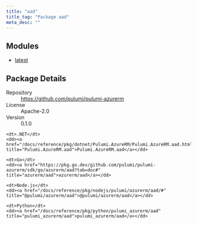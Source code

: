 ```yaml
---
title: "aad"
title_tag: "Package aad"
meta_desc: ""
---
```


<!-- WARNING: this file was generated by Pulumi Docs Generator. -->
<!-- Do not edit by hand unless you're certain you know what you are doing! -->



<h2 id="modules">Modules</h2>
<ul class="api">
    <li><a href="latest/" title="latest"><span class="symbol module"></span>latest</a></li>
</ul>

<h2 id="package-details">Package Details</h2>
<dl class="package-details">
	<dt>Repository</dt>
	<dd><a href="https://github.com/pulumi/pulumi-azurerm">https://github.com/pulumi/pulumi-azurerm</a></dd>
	<dt>License</dt>
	<dd>Apache-2.0</dd>
	<dt>Version</dt>
	<dd>0.1.0</dd>
</dl>



<dl class="tabular">

    <dt>.NET</dt>
    <dd><a href="/docs/reference/pkg/dotnet/Pulumi.AzureRM/Pulumi.AzureRM.aad.html" title="Pulumi.AzureRM.aad">Pulumi.AzureRM.aad</a></dd>

    <dt>Go</dt>
    <dd><a href="https://pkg.go.dev/github.com/pulumi/pulumi-azurerm/sdk/go/azurerm/aad?tab=doc#" title="azurerm/aad">azurerm/aad</a></dd>

    <dt>Node.js</dt>
    <dd><a href="/docs/reference/pkg/nodejs/pulumi/azurerm/aad/#" title="@pulumi/azurerm/aad">@pulumi/azurerm/aad</a></dd>

    <dt>Python</dt>
    <dd><a href="/docs/reference/pkg/python/pulumi_azurerm/aad" title="pulumi_azurerm/aad">pulumi_azurerm/aad</a></dd>

</dl>

